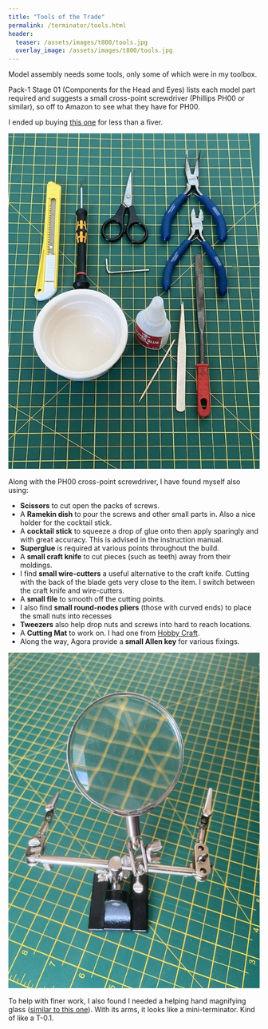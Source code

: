 ```yaml
---
title: "Tools of the Trade"
permalink: /terminator/tools.html
header:
  teaser: /assets/images/t800/tools.jpg
  overlay_image: /assets/images/t800/tools.jpg
---
```

Model assembly needs some tools, only some of which were in my toolbox.

Pack-1 Stage 01 (Components for the Head and Eyes) lists each model part required and suggests a small cross-point screwdriver (Phillips PH00 or similar), so off to Amazon to see what they have for PH00.

I ended up buying [this one](https://www.amazon.co.uk/gp/product/B07B7RRWQR/ref=ppx_yo_dt_b_asin_title_o07_s00) for less than a fiver.

![Tools of the Trade](/assets/images/t800/tools.jpg)

Along with the PH00 cross-point screwdriver, I have found myself also using:

* __Scissors__ to cut open the packs of screws.
* A __Ramekin dish__ to pour the screws and other small parts in. Also a nice holder for the cocktail stick.
* A __cocktail stick__ to squeeze a drop of glue onto then apply sparingly and with great accuracy. This is advised in the instruction manual.
* __Superglue__ is required at various points throughout the build.
* A __small craft knife__ to cut pieces (such as teeth) away from their moldings.
* I find __small wire-cutters__ a useful alternative to the craft knife. Cutting with the back of the blade gets very close to the item. I switch between the craft knife and wire-cutters.
* A __small file__ to smooth off the cutting points.
* I also find __small round-nodes pliers__ (those with curved ends) to place the small nuts into recesses
* __Tweezers__ also help drop nuts and screws into hard to reach locations.
* A __Cutting Mat__ to work on. I had one from [Hobby Craft](https://www.hobbycraft.co.uk/self-healing-cutting-mat-a3/572007-1000).
* Along the way, Agora provide a __small Allen key__ for various fixings.

![T0.1 Little Brother](/assets/images/t800/little-brother.jpg)

To help with finer work, I also found I needed a helping hand magnifying glass ([similar to this one](https://www.amazon.co.uk/Rolson-Tools-60335-Helping-Magnifying/dp/B001BMSBD4)). With its arms, it looks like a mini-terminator. Kind of like a T-0.1.
